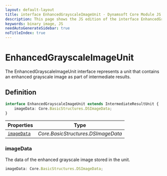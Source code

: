 ```yaml
---
layout: default-layout
title: interface EnhancedGrayscaleImageUnit - Dynamsoft Core Module JS Edition API Reference
description: This page shows the JS edition of the interface EnhancedGrayscaleImageUnit in Dynamsoft Core Module.
keywords: binary image, JS
needAutoGenerateSidebar: true
noTitleIndex: true
---
```


# EnhancedGrayscaleImageUnit

The EnhancedGrayscaleImageUnit interface represents a unit that contains an enhanced grayscale image as part of intermediate results.

## Definition

```typescript
interface EnhancedGrayscaleImageUnit extends IntermediateResultUnit {
    imageData: Core.BasicStructures.DSImageData;
}
```



| Properties               | Type |
|----------------------|-------------|
| [`imageData`](#imagedata) | *Core.BasicStructures.DSImageData* |

### imageData

The data of the enhanced grayscale image stored in the unit.

```typescript
imageData: Core.BasicStructures.DSImageData;
```